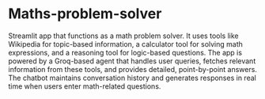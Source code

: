# Maths-problem-solver

Streamlit app that functions as a math problem solver. It uses tools like Wikipedia for topic-based information, a calculator tool for solving math expressions, and a reasoning tool for logic-based questions. The app is powered by a Groq-based agent that handles user queries, fetches relevant information from these tools, and provides detailed, point-by-point answers. The chatbot maintains conversation history and generates responses in real time when users enter math-related questions.






